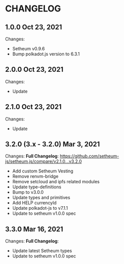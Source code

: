 # CHANGELOG

## 1.0.0 Oct 23, 2021

Changes:

- Setheum v0.9.6
- Bump polkadot.js version to 6.3.1

## 2.0.0 Oct 23, 2021

Changes:

- Update

## 2.1.0 Oct 23, 2021

Changes:

- Update

## 3.2.0 (3.x - 3.2.0) Mar 3, 2021

Changes: **Full Changelog**: https://github.com/setheum-js/setheum.js/compare/v2.1.0...v3.2.0

- Add custom Setheum Vesting
- Remove renvm-bridge
- Remove setcloud and ipfs related modules
- Update type-definitions
- Bump to v3.0.0
- Update types and primitives
- Add HELP currencyId
- Update polkadot-js to v7.1.1
- Update to setheum v1.0.0 spec

## 3.3.0 Mar 16, 2021

Changes: **Full Changelog**: 

- Update latest Setheum types
- Update to setheum v1.0.0 spec
